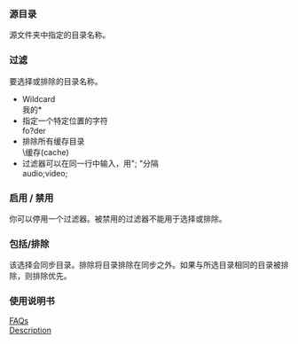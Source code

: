 ### 源目录  

源文件夹中指定的目录名称。  

### 过滤  
要选择或排除的目录名称。  

- Wildcard  
我的*  
- 指定一个特定位置的字符  
fo?der  
- 排除所有缓存目录  
\缓存(cache)  
- 过滤器可以在同一行中输入，用"; "分隔  
audio;video;  

### 启用 / 禁用  

你可以停用一个过滤器。被禁用的过滤器不能用于选择或排除。  

### 包括/排除  

该选择会同步目录。排除将目录排除在同步之外。如果与所选目录相同的目录被排除，则排除优先。  

### 使用说明书  
[FAQs](https://sentaroh.github.io/Documents/SMBSync3/SMBSync3_FAQ_EN.htm)  
[Description](https://sentaroh.github.io/Documents/SMBSync3/SMBSync3_Desc_EN.htm)  
